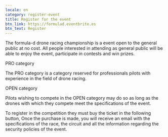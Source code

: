 ```yaml
---
locale: en
category: register-event
title: Register for the event
btn_link: https://formulad.eventbrite.es
btn_text: Register
---
```


The formula-d drone racing championship is a
event open to the general public at no cost.
All people interested in attending as
general public will be able to enjoy the
event, participate in contests and win prizes.

<span><span class="text-main-1">PRO</span> category</span>

The PRO category is a category reserved for professionals pilots
with experience in the field
of drone racing.

<span><span class="text-main-1">OPEN</span> category</span>

Pilots wishing to compete in the OPEN category may do so
as long as the drones with which they compete meet the specifications
of the event.

To register in the competition they must buy the ticket in the following button,
Once the purchase is made, you will receive an email with the specifications
of the race, the circuit and all the information regarding the security policies of
the event.
